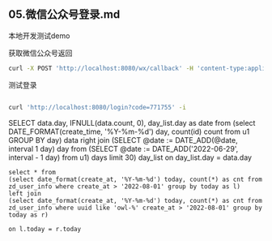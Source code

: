 05.微信公众号登录.md
---


本地开发测试demo

获取微信公众号返回

```bash
curl -X POST 'http://localhost:8080/wx/callback' -H 'content-type:application/xml' -d '<xml><URL><![CDATA[https://hhui.top]]></URL><ToUserName><![CDATA[一灰灰blog]]></ToUserName><FromUserName><![CDATA[demoUser1234]]></FromUserName><CreateTime>1655700579</CreateTime><MsgType><![CDATA[text]]></MsgType><Content><![CDATA[login]]></Content><MsgId>11111111</MsgId></xml>' -i
```


测试登录

```bash

curl 'http://localhost:8080/login?code=771755' -i
```

SELECT data.day, IFNULL(data.count, 0), day_list.day as date from 
	(select DATE_FORMAT(create_time, '%Y-%m-%d') day, count(id) count from u1 GROUP BY day) data
right join 
	(SELECT @date := DATE_ADD(@date, interval 1 day) day from  (SELECT @date := DATE_ADD('2022-06-29', interval - 1 day) from u1) days limit 30) day_list 
on day_list.day = data.day



```
select * from 
(select date_format(create_at, '%Y-%m-%d') today, count(*) as cnt from zd_user_info where create_at > '2022-08-01' group by today as l)
left join 
(select date_format(create_at, '%Y-%m-%d') today, count(*) as cnt from zd_user_info where uuid like 'owl-%' create_at > '2022-08-01' group by today as r)

on l.today = r.today 
```
